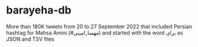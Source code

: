 # barayeha-db
More than 180K tweets from 20 to 27 September 2022 that included Persian hashtag for Mahsa Amini (#مهسا_امینی) and started with the word برای as JSON and TSV files
